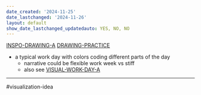 ```yaml
---
date_created: '2024-11-25'
date_lastchanged: '2024-11-26'
layout: default
show_date_lastchanged_updatedauto: YES, NO, NO
---
```

[INSPO-DRAWING-A](INSPO-DRAWING-A.md)
[DRAWING-PRACTICE](DRAWING-PRACTICE.md)

- a typical work day with colors coding different parts of the day 
	- narrative could be flexible work week vs stiff 
	- also see [VISUAL-WORK-DAY-A](VISUAL-WORK-DAY-A.md)


---

#visualization-idea 